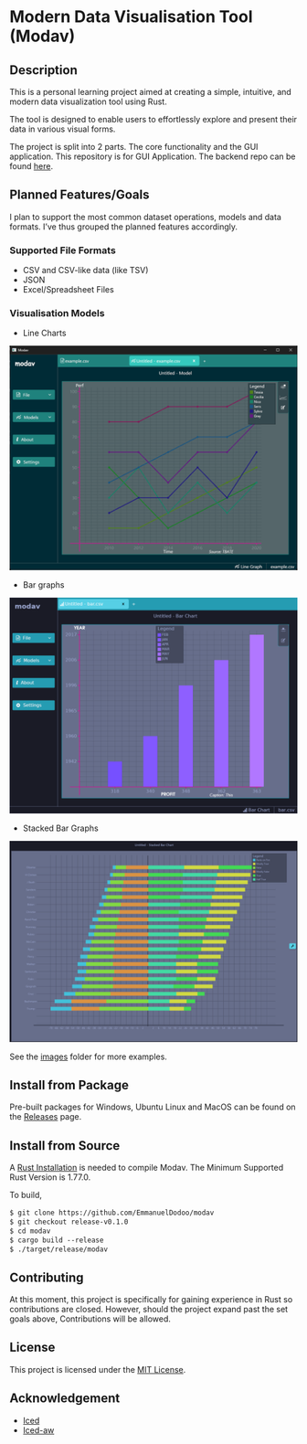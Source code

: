 # Modern Data Visualisation Tool (Modav)

## Description

This is a personal learning project aimed at creating a simple, intuitive, and modern data visualization tool using Rust. 

The tool is designed to enable users to effortlessly explore and present their data in various visual forms.

The project is split into 2 parts. The core functionality and the GUI application. This repository is for GUI Application. The backend repo can be found [here](https://github.com/EmmanuelDodoo/modav_core).

## Planned Features/Goals

I plan to support the most common dataset operations, models and data formats. I’ve thus grouped the planned features accordingly.

### Supported File Formats

- CSV  and CSV-like data (like TSV)
- JSON
- Excel/Spreadsheet Files

### Visualisation Models

- Line Charts

![line chart](images/line.png)

- Bar graphs

![Bar chart](images/bar.png)

- Stacked Bar Graphs

![Stacked Bar graph](images/stacked.png)

See the [images](images/) folder for more examples.

## Install from Package

Pre-built packages for Windows, Ubuntu Linux and MacOS can be found on the
[Releases](https://github.com/EmmanuelDodoo/modav/releases) page.

## Install from Source

A [Rust Installation](https://www.rust-lang.org/) is needed to compile Modav.
The Minimum Supported Rust Version is 1.77.0. 

To build,

```
$ git clone https://github.com/EmmanuelDodoo/modav
$ git checkout release-v0.1.0
$ cd modav
$ cargo build --release
$ ./target/release/modav
```

## Contributing

At this moment, this project is specifically for gaining experience in Rust so contributions are closed. However, should the project expand past the set goals above, Contributions will be allowed.

## License

This project is licensed under the [MIT License](https://opensource.org/license/mit/).

## Acknowledgement

- [Iced](https://github.com/iced-rs/iced)
- [Iced-aw](https://github.com/iced-rs/iced_aw)
